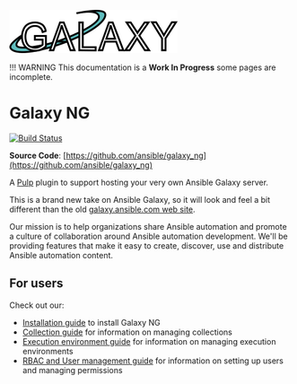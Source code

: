 ![](imgs/medium.png)

!!! WARNING
    This documentation is a **Work In Progress** some pages are incomplete.

# Galaxy NG

[![Build Status](https://github.com/ansible/galaxy_ng/actions/workflows/ci.yml/badge.svg)](https://github.com/ansible/galaxy_ng/actions/workflows/ci.yml)

**Source Code**: [https://github.com/ansible/galaxy_ng](https://github.com/ansible/galaxy_ng) 

A [Pulp](https://pulpproject.org) plugin to support hosting your very own Ansible Galaxy server.

This is a brand new take on Ansible Galaxy, so it will look and feel a bit different than the old [galaxy.ansible.com web site](https://old-galaxy.ansible.com).

Our mission is to help organizations share Ansible automation and promote a culture of collaboration around Ansible automation development. We'll be providing features that make it easy to create, discover, use and distribute Ansible automation content.

## For users

Check out our:

- [Installation guide](usage_guide/installation.md) to install Galaxy NG
- [Collection guide](usage_guide/collections.md) for information on managing collections
- [Execution environment guide](usage_guide/execution_environments.md) for information on managing execution environments
- [RBAC and User management guide](usage_guide/rbac.md) for information on setting up users and managing permissions

